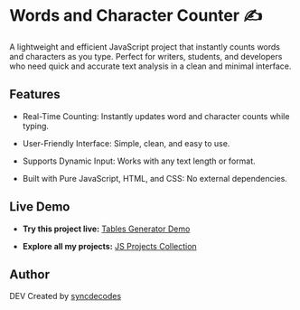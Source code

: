 # Words and Character Counter ✍️

A lightweight and efficient JavaScript project that instantly counts words and characters as you type. Perfect for writers, students, and developers who need quick and accurate text analysis in a clean and minimal interface.

## Features

- Real-Time Counting: Instantly updates word and character counts while typing.

- User-Friendly Interface: Simple, clean, and easy to use.

- Supports Dynamic Input: Works with any text length or format.

- Built with Pure JavaScript, HTML, and CSS: No external dependencies.

## Live Demo

* **Try this project live:** [Tables Generator Demo](https://syncdecodes.github.io/JS_PROJECTS/07_WORD_&_CHARACTER_COUNTER/)

* **Explore all my projects:** [JS Projects Collection](https://syncdecodes.github.io/JS_PROJECTS/)

## Author
DEV
Created by [syncdecodes](https://github.com/syncdecodes)